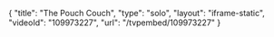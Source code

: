 {
    "title": "The Pouch Couch",
    "type": "solo",
    "layout": "iframe-static",
    "videoId": "109973227",
    "url": "\/tvpembed\/109973227"
}